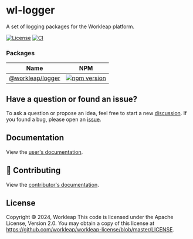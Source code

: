 # wl-logger

A set of logging packages for the Workleap platform.

[![License](https://img.shields.io/badge/License-Apache_2.0-blue.svg)](./LICENSE)
[![CI](https://github.com/workleap/wl-logger/actions/workflows/ci.yml/badge.svg)](https://github.com/workleap/wl-logger/actions/workflows/ci.yml)

### Packages

| Name | NPM |
| --- | --- |
| [@workleap/logger](packages/logger/README.md) | [![npm version](https://img.shields.io/npm/v/@workleap/logger)](https://www.npmjs.com/package/@workleap/logger) |

## Have a question or found an issue?

To ask a question or propose an idea, feel free to start a new [discussion](https://github.com/workleap/wl-logger/discussions). If you found a bug, please open an [issue](https://github.com/workleap/wl-logger/issues).

## Documentation

View the [user's documentation](https://workleap.github.io/wl-logger/).

## 🤝 Contributing

View the [contributor's documentation](./CONTRIBUTING.md).

## License

Copyright © 2024, Workleap This code is licensed under the Apache License, Version 2.0. You may obtain a copy of this license at https://github.com/workleap/workleap-license/blob/master/LICENSE.


